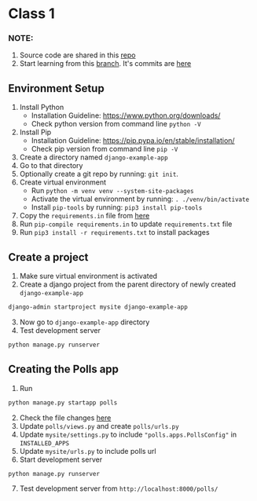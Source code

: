 # Class 1

### NOTE:
1. Source code are shared in this [repo](https://github.com/Encryptioner/django-example-app)
2. Start learning from this [branch](https://github.com/Encryptioner/django-example-app/tree/task-1/v1/tutorial-1). It's commits are [here](https://github.com/Encryptioner/django-example-app/commits/task-1/v1/tutorial-1/)


## Environment Setup

1. Install Python
   - Installation Guideline: https://www.python.org/downloads/
   - Check python version from command line `python -V`
2. Install Pip
   - Installation Guideline: https://pip.pypa.io/en/stable/installation/
   - Check pip version from command line `pip -V`
3. Create a directory named `django-example-app`
4. Go to that directory
5. Optionally create a git repo by running: `git init`.
6. Create virtual environment
   - Run `python -m venv venv --system-site-packages`
   - Activate the virtual environment by running: `. ./venv/bin/activate`
   - Install `pip-tools` by running: `pip3 install pip-tools`
7. Copy the `requirements.in` file from [here](https://github.com/Encryptioner/django-example-app/blob/220ef0311214c12ef10b60d37f6e088cb06fd953/requirements.in)
8. Run `pip-compile requirements.in` to update `requirements.txt` file
9. Run `pip3 install -r requirements.txt` to install packages


## Create a project
1. Make sure virtual environment is activated
2. Create a django project from the parent directory of newly created `django-example-app`
```bash
django-admin startproject mysite django-example-app
```
3. Now go to `django-example-app` directory
4. Test development server
```bash
python manage.py runserver
```

## Creating the Polls app
1. Run
```bash
python manage.py startapp polls
```
2. Check the file changes [here](https://github.com/Encryptioner/django-example-app/commit/15098be93c1fc2e35c2b0c4925660f3964f0ff2c)
3. Update `polls/views.py` and create `polls/urls.py`
4. Update `mysite/settings.py` to include `"polls.apps.PollsConfig"` in `INSTALLED_APPS`
5. Update `mysite/urls.py` to include polls url
6. Start development server
```bash
python manage.py runserver
```
7. Test development server from `http://localhost:8000/polls/`

